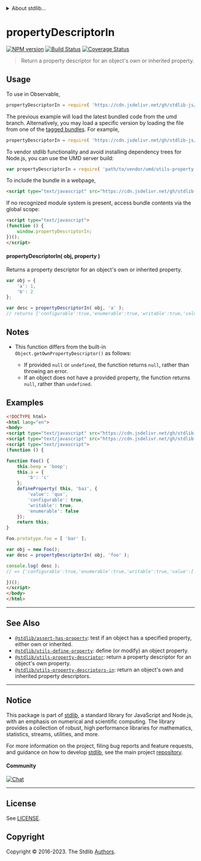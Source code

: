 <!--

@license Apache-2.0

Copyright (c) 2018 The Stdlib Authors.

Licensed under the Apache License, Version 2.0 (the "License");
you may not use this file except in compliance with the License.
You may obtain a copy of the License at

   http://www.apache.org/licenses/LICENSE-2.0

Unless required by applicable law or agreed to in writing, software
distributed under the License is distributed on an "AS IS" BASIS,
WITHOUT WARRANTIES OR CONDITIONS OF ANY KIND, either express or implied.
See the License for the specific language governing permissions and
limitations under the License.

-->


<details>
  <summary>
    About stdlib...
  </summary>
  <p>We believe in a future in which the web is a preferred environment for numerical computation. To help realize this future, we've built stdlib. stdlib is a standard library, with an emphasis on numerical and scientific computation, written in JavaScript (and C) for execution in browsers and in Node.js.</p>
  <p>The library is fully decomposable, being architected in such a way that you can swap out and mix and match APIs and functionality to cater to your exact preferences and use cases.</p>
  <p>When you use stdlib, you can be absolutely certain that you are using the most thorough, rigorous, well-written, studied, documented, tested, measured, and high-quality code out there.</p>
  <p>To join us in bringing numerical computing to the web, get started by checking us out on <a href="https://github.com/stdlib-js/stdlib">GitHub</a>, and please consider <a href="https://opencollective.com/stdlib">financially supporting stdlib</a>. We greatly appreciate your continued support!</p>
</details>

# propertyDescriptorIn

[![NPM version][npm-image]][npm-url] [![Build Status][test-image]][test-url] [![Coverage Status][coverage-image]][coverage-url] <!-- [![dependencies][dependencies-image]][dependencies-url] -->

> Return a property descriptor for an object's own or inherited property.



<section class="usage">

## Usage

To use in Observable,

```javascript
propertyDescriptorIn = require( 'https://cdn.jsdelivr.net/gh/stdlib-js/utils-property-descriptor-in@umd/browser.js' )
```
The previous example will load the latest bundled code from the umd branch. Alternatively, you may load a specific version by loading the file from one of the [tagged bundles](https://github.com/stdlib-js/utils-property-descriptor-in/tags). For example,

```javascript
propertyDescriptorIn = require( 'https://cdn.jsdelivr.net/gh/stdlib-js/utils-property-descriptor-in@v0.1.0-umd/browser.js' )
```

To vendor stdlib functionality and avoid installing dependency trees for Node.js, you can use the UMD server build:

```javascript
var propertyDescriptorIn = require( 'path/to/vendor/umd/utils-property-descriptor-in/index.js' )
```

To include the bundle in a webpage,

```html
<script type="text/javascript" src="https://cdn.jsdelivr.net/gh/stdlib-js/utils-property-descriptor-in@umd/browser.js"></script>
```

If no recognized module system is present, access bundle contents via the global scope:

```html
<script type="text/javascript">
(function () {
    window.propertyDescriptorIn;
})();
</script>
```

#### propertyDescriptorIn( obj, property )

Returns a property descriptor for an object's own or inherited property.

```javascript
var obj = {
    'a': 1,
    'b': 2
};

var desc = propertyDescriptorIn( obj, 'a' );
// returns {'configurable':true,'enumerable':true,'writable':true,'value':1}
```

</section>

<!-- /.usage -->

<section class="notes">

## Notes

-   This function differs from the built-in `Object.getOwnPropertyDescriptor()` as follows:

    -   If provided `null` or `undefined`, the function returns `null`, rather than throwing an error.
    -   If an object does not have a provided property, the function returns `null`, rather than `undefined`.

</section>

<!-- /.notes -->

<section class="examples">

## Examples

<!-- eslint no-undef: "error" -->

```html
<!DOCTYPE html>
<html lang="en">
<body>
<script type="text/javascript" src="https://cdn.jsdelivr.net/gh/stdlib-js/utils-define-property@umd/browser.js"></script>
<script type="text/javascript" src="https://cdn.jsdelivr.net/gh/stdlib-js/utils-property-descriptor-in@umd/browser.js"></script>
<script type="text/javascript">
(function () {

function Foo() {
    this.beep = 'boop';
    this.a = {
        'b': 'c'
    };
    defineProperty( this, 'baz', {
        'value': 'qux',
        'configurable': true,
        'writable': true,
        'enumerable': false
    });
    return this;
}

Foo.prototype.foo = [ 'bar' ];

var obj = new Foo();
var desc = propertyDescriptorIn( obj, 'foo' );

console.log( desc );
// => {'configurable':true,'enumerable':true,'writable':true,'value':['bar']}

})();
</script>
</body>
</html>
```

</section>

<!-- /.examples -->

<!-- Section for related `stdlib` packages. Do not manually edit this section, as it is automatically populated. -->

<section class="related">

* * *

## See Also

-   <span class="package-name">[`@stdlib/assert-has-property`][@stdlib/assert/has-property]</span><span class="delimiter">: </span><span class="description">test if an object has a specified property, either own or inherited.</span>
-   <span class="package-name">[`@stdlib/utils-define-property`][@stdlib/utils/define-property]</span><span class="delimiter">: </span><span class="description">define (or modify) an object property.</span>
-   <span class="package-name">[`@stdlib/utils-property-descriptor`][@stdlib/utils/property-descriptor]</span><span class="delimiter">: </span><span class="description">return a property descriptor for an object's own property.</span>
-   <span class="package-name">[`@stdlib/utils-property-descriptors-in`][@stdlib/utils/property-descriptors-in]</span><span class="delimiter">: </span><span class="description">return an object's own and inherited property descriptors.</span>

</section>

<!-- /.related -->

<!-- Section for all links. Make sure to keep an empty line after the `section` element and another before the `/section` close. -->


<section class="main-repo" >

* * *

## Notice

This package is part of [stdlib][stdlib], a standard library for JavaScript and Node.js, with an emphasis on numerical and scientific computing. The library provides a collection of robust, high performance libraries for mathematics, statistics, streams, utilities, and more.

For more information on the project, filing bug reports and feature requests, and guidance on how to develop [stdlib][stdlib], see the main project [repository][stdlib].

#### Community

[![Chat][chat-image]][chat-url]

---

## License

See [LICENSE][stdlib-license].


## Copyright

Copyright &copy; 2016-2023. The Stdlib [Authors][stdlib-authors].

</section>

<!-- /.stdlib -->

<!-- Section for all links. Make sure to keep an empty line after the `section` element and another before the `/section` close. -->

<section class="links">

[npm-image]: http://img.shields.io/npm/v/@stdlib/utils-property-descriptor-in.svg
[npm-url]: https://npmjs.org/package/@stdlib/utils-property-descriptor-in

[test-image]: https://github.com/stdlib-js/utils-property-descriptor-in/actions/workflows/test.yml/badge.svg?branch=v0.1.0
[test-url]: https://github.com/stdlib-js/utils-property-descriptor-in/actions/workflows/test.yml?query=branch:v0.1.0

[coverage-image]: https://img.shields.io/codecov/c/github/stdlib-js/utils-property-descriptor-in/main.svg
[coverage-url]: https://codecov.io/github/stdlib-js/utils-property-descriptor-in?branch=main

<!--

[dependencies-image]: https://img.shields.io/david/stdlib-js/utils-property-descriptor-in.svg
[dependencies-url]: https://david-dm.org/stdlib-js/utils-property-descriptor-in/main

-->

[chat-image]: https://img.shields.io/gitter/room/stdlib-js/stdlib.svg
[chat-url]: https://app.gitter.im/#/room/#stdlib-js_stdlib:gitter.im

[stdlib]: https://github.com/stdlib-js/stdlib

[stdlib-authors]: https://github.com/stdlib-js/stdlib/graphs/contributors

[umd]: https://github.com/umdjs/umd
[es-module]: https://developer.mozilla.org/en-US/docs/Web/JavaScript/Guide/Modules

[deno-url]: https://github.com/stdlib-js/utils-property-descriptor-in/tree/deno
[umd-url]: https://github.com/stdlib-js/utils-property-descriptor-in/tree/umd
[esm-url]: https://github.com/stdlib-js/utils-property-descriptor-in/tree/esm
[branches-url]: https://github.com/stdlib-js/utils-property-descriptor-in/blob/main/branches.md

[stdlib-license]: https://raw.githubusercontent.com/stdlib-js/utils-property-descriptor-in/main/LICENSE

<!-- <related-links> -->

[@stdlib/assert/has-property]: https://github.com/stdlib-js/assert-has-property/tree/umd

[@stdlib/utils/define-property]: https://github.com/stdlib-js/utils-define-property/tree/umd

[@stdlib/utils/property-descriptor]: https://github.com/stdlib-js/utils-property-descriptor/tree/umd

[@stdlib/utils/property-descriptors-in]: https://github.com/stdlib-js/utils-property-descriptors-in/tree/umd

<!-- </related-links> -->

</section>

<!-- /.links -->
